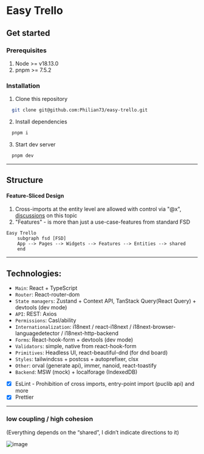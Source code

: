 # Easy Trello

## Get started

### Prerequisites
1. Node >= v18.13.0 
2. pnpm >= 7.5.2

### Installation

1. Clone this repository
```bash
  git clone git@github.com:Philian73/easy-trello.git
```
2. Install dependencies
```bash
  pnpm i
```
3. Start dev server
```bash
  pnpm dev
```
---

## Structure

#### Feature-Sliced Design
1. Cross-imports at the entity level are allowed with control via "@x", [discussions](https://github.com/feature-sliced/documentation/discussions/390) on this topic
2. "Features" - is more than just a use-case-features from standard FSD

```mermaid
Easy Trello
    subgraph fsd [FSD]
    App --> Pages --> Widgets --> Features --> Entities --> shared
    end
```

---
## Technologies:
- `Main`: React + TypeScript
- `Router`: React-router-dom
- `State managers`: Zustand + Context API, TanStack Query(React Query) + devtools (dev mode)
- `API`: REST: Axios
- `Permissions`: Casl/ability
- `Internationalization`: i18next / react-i18next / i18next-browser-languagedetector / i18next-http-backend
- `Forms`: React-hook-form + devtools (dev mode)
- `Validators`: simple, native from react-hook-form
- `Primitives`: Headless UI, react-beautiful-dnd (for dnd board)
- `Styles`: tailwindcss + postcss + autoprefixer, clsx
- `Other`: orval (generate api), immer, nanoid, react-toastify
- `Backend`: MSW (mock) + localforage (IndexedDB)
- [x] EsLint - Prohibition of cross imports, entry-point import (puclib api) and more
- [x] Prettier
---

### low coupling / high cohesion
(Everything depends on the “shared”, I didn’t indicate directions to it)

![image](https://github.com/Philian73/easy-trello/assets/69945902/f4b5d839-7359-4720-bd67-2a6378074640)
